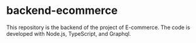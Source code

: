 # backend-ecommerce
This repository is the backend of the project of E-commerce. The code is developed with Node.js, TypeScript, and Graphql.
